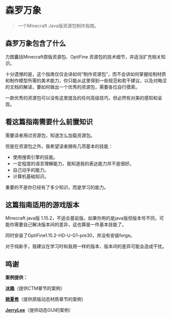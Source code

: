 # 森罗万象

> 一个Minecraft Java版资源包制作指南。

## 森罗万象包含了什么

力图囊括Minecraft原版资源包、OptiFine 资源包的技术细节，并适当扩充相关知识。

十分遗憾的是，这个指南仅仅会讲如何“制作资源包”，而不会讲如何掌握绘制材质和制作模型所需的美术能力，你只能从这里得到一些规范和若干建议，以及对晦涩的文档的解读，要如何做出一个优秀的资源包，需要各位自行摸索。

一款优秀的资源包可以没有这里提及的任何高级技巧，但必然有对美的感知和呈现。

## 看这篇指南需要什么前置知识

需要读者用过资源包，知道怎么加载资源包。

但是在资源包之外，我希望读者拥有几项基本的技能：

- 使用搜索引擎的技能。
- 一定程度的语言理解能力，我知道我的表达能力并不是很好。
- 自己动手的能力。
- 计算机基础知识。

重要的不是你已经有了多少知识，而是学习的能力。

## 这篇指南适用的游戏版本

Minecraft java版 1.15.2，不适合基岩版，如果你用的是java版但版本号不同，可能你需要自己解决版本间的差异，这也算是一件基本技能了。

同时安装了OptiFine1.15.2-HD-U-G1-pre30，并没有安装forge。

对于纯新手，我建议在学习时和我用一样的版本，版本间的差异可能会造成干扰。

## 鸣谢

**案例提供：**

**[冰箱](https://space.bilibili.com/393110/)**（提供CTM章节的案例）

**[掀夏希](https://space.bilibili.com/11576976/)**（提供原版动态材质章节的案例）

**[JerryLee](https://www.mcbbs.net/home.php?mod=space&uid=1892187)**（提供动态GUI的案例）